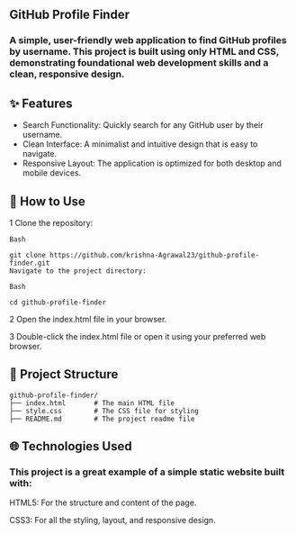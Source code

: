 ## GitHub Profile Finder
### A simple, user-friendly web application to find GitHub profiles by username. This project is built using only HTML and CSS, demonstrating foundational web development skills and a clean, responsive design.

## ✨ Features
- Search Functionality: Quickly search for any GitHub user by their username.
- Clean Interface: A minimalist and intuitive design that is easy to navigate.
- Responsive Layout: The application is optimized for both desktop and mobile devices.

## 🚀 How to Use
1 Clone the repository:
    
    Bash
    
    git clone https://github.com/krishna-Agrawal23/github-profile-finder.git
    Navigate to the project directory:
  
    Bash
    
    cd github-profile-finder

2 Open the index.html file in your browser.

3 Double-click the index.html file or open it using your preferred web browser.

## 📁 Project Structure
    github-profile-finder/
    ├── index.html       # The main HTML file
    ├── style.css        # The CSS file for styling
    ├── README.md        # The project readme file

## 🌐 Technologies Used
### This project is a great example of a simple static website built with:

HTML5: For the structure and content of the page.

CSS3: For all the styling, layout, and responsive design.
